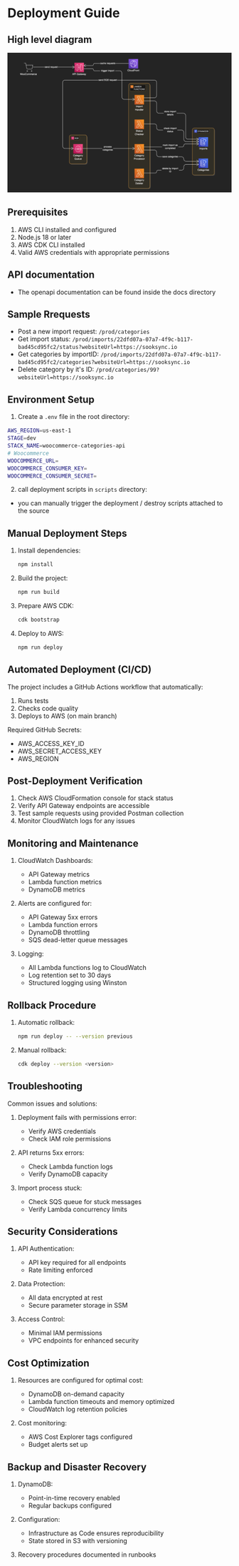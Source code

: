 # Deployment Guide


## High level diagram
![alt text](raw/infra.png)

## Prerequisites

1. AWS CLI installed and configured
2. Node.js 18 or later
3. AWS CDK CLI installed
4. Valid AWS credentials with appropriate permissions

## API documentation
- The openapi documentation can be found inside the docs directory

## Sample Rrequests
- Post a new import request:
`/prod/categories`
- Get import status:
`/prod/imports/22dfd07a-07a7-4f9c-b117-bad45cd95fc2/status?websiteUrl=https://sooksync.io`
- Get categories by importID:
`/prod/imports/22dfd07a-07a7-4f9c-b117-bad45cd95fc2/categories?websiteUrl=https://sooksync.io`
- Delete category by it's ID:
`/prod/categories/99?websiteUrl=https://sooksync.io`

## Environment Setup

1. Create a `.env` file in the root directory:

```bash
AWS_REGION=us-east-1
STAGE=dev
STACK_NAME=woocommerce-categories-api
# Woocommerce
WOOCOMMERCE_URL=
WOOCOMMERCE_CONSUMER_KEY=
WOOCOMMERCE_CONSUMER_SECRET=
```

2. call deployment scripts in `scripts` directory:
- you can manually trigger the deployment / destroy scripts attached to the source


## Manual Deployment Steps

1. Install dependencies:
   ```bash
   npm install
   ```

2. Build the project:
   ```bash
   npm run build
   ```

3. Prepare AWS CDK:
   ```bash
   cdk bootstrap
   ```

4. Deploy to AWS:
   ```bash
   npm run deploy
   ```

## Automated Deployment (CI/CD)

The project includes a GitHub Actions workflow that automatically:
1. Runs tests
2. Checks code quality
3. Deploys to AWS (on main branch)

Required GitHub Secrets:
- AWS_ACCESS_KEY_ID
- AWS_SECRET_ACCESS_KEY
- AWS_REGION

## Post-Deployment Verification

1. Check AWS CloudFormation console for stack status
2. Verify API Gateway endpoints are accessible
3. Test sample requests using provided Postman collection
4. Monitor CloudWatch logs for any issues

## Monitoring and Maintenance

1. CloudWatch Dashboards:
   - API Gateway metrics
   - Lambda function metrics
   - DynamoDB metrics

2. Alerts are configured for:
   - API Gateway 5xx errors
   - Lambda function errors
   - DynamoDB throttling
   - SQS dead-letter queue messages

3. Logging:
   - All Lambda functions log to CloudWatch
   - Log retention set to 30 days
   - Structured logging using Winston

## Rollback Procedure

1. Automatic rollback:
   ```bash
   npm run deploy -- --version previous
   ```

2. Manual rollback:
   ```bash
   cdk deploy --version <version>
   ```

## Troubleshooting

Common issues and solutions:

1. Deployment fails with permissions error:
   - Verify AWS credentials
   - Check IAM role permissions

2. API returns 5xx errors:
   - Check Lambda function logs
   - Verify DynamoDB capacity

3. Import process stuck:
   - Check SQS queue for stuck messages
   - Verify Lambda concurrency limits

## Security Considerations

1. API Authentication:
   - API key required for all endpoints
   - Rate limiting enforced

2. Data Protection:
   - All data encrypted at rest
   - Secure parameter storage in SSM

3. Access Control:
   - Minimal IAM permissions
   - VPC endpoints for enhanced security

## Cost Optimization

1. Resources are configured for optimal cost:
   - DynamoDB on-demand capacity
   - Lambda function timeouts and memory optimized
   - CloudWatch log retention policies

2. Cost monitoring:
   - AWS Cost Explorer tags configured
   - Budget alerts set up

## Backup and Disaster Recovery

1. DynamoDB:
   - Point-in-time recovery enabled
   - Regular backups configured

2. Configuration:
   - Infrastructure as Code ensures reproducibility
   - State stored in S3 with versioning

3. Recovery procedures documented in runbooks